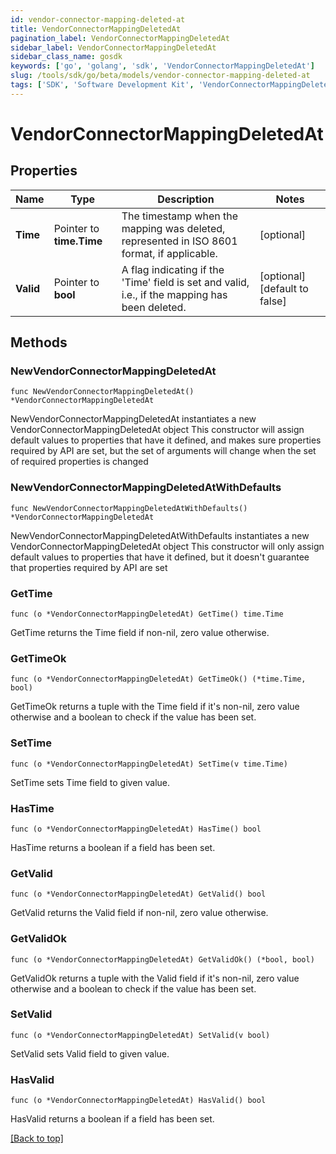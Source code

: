 ```yaml
---
id: vendor-connector-mapping-deleted-at
title: VendorConnectorMappingDeletedAt
pagination_label: VendorConnectorMappingDeletedAt
sidebar_label: VendorConnectorMappingDeletedAt
sidebar_class_name: gosdk
keywords: ['go', 'golang', 'sdk', 'VendorConnectorMappingDeletedAt'] 
slug: /tools/sdk/go/beta/models/vendor-connector-mapping-deleted-at
tags: ['SDK', 'Software Development Kit', 'VendorConnectorMappingDeletedAt']
---
```


# VendorConnectorMappingDeletedAt

## Properties

Name | Type | Description | Notes
------------ | ------------- | ------------- | -------------
**Time** |  Pointer to **time.Time** | The timestamp when the mapping was deleted, represented in ISO 8601 format, if applicable. | [optional] 
**Valid** |  Pointer to **bool** | A flag indicating if the &#39;Time&#39; field is set and valid, i.e., if the mapping has been deleted. | [optional] [default to false]

## Methods

### NewVendorConnectorMappingDeletedAt

`func NewVendorConnectorMappingDeletedAt() *VendorConnectorMappingDeletedAt`

NewVendorConnectorMappingDeletedAt instantiates a new VendorConnectorMappingDeletedAt object
This constructor will assign default values to properties that have it defined,
and makes sure properties required by API are set, but the set of arguments
will change when the set of required properties is changed

### NewVendorConnectorMappingDeletedAtWithDefaults

`func NewVendorConnectorMappingDeletedAtWithDefaults() *VendorConnectorMappingDeletedAt`

NewVendorConnectorMappingDeletedAtWithDefaults instantiates a new VendorConnectorMappingDeletedAt object
This constructor will only assign default values to properties that have it defined,
but it doesn't guarantee that properties required by API are set

### GetTime

`func (o *VendorConnectorMappingDeletedAt) GetTime() time.Time`

GetTime returns the Time field if non-nil, zero value otherwise.

### GetTimeOk

`func (o *VendorConnectorMappingDeletedAt) GetTimeOk() (*time.Time, bool)`

GetTimeOk returns a tuple with the Time field if it's non-nil, zero value otherwise
and a boolean to check if the value has been set.

### SetTime

`func (o *VendorConnectorMappingDeletedAt) SetTime(v time.Time)`

SetTime sets Time field to given value.

### HasTime

`func (o *VendorConnectorMappingDeletedAt) HasTime() bool`

HasTime returns a boolean if a field has been set.

### GetValid

`func (o *VendorConnectorMappingDeletedAt) GetValid() bool`

GetValid returns the Valid field if non-nil, zero value otherwise.

### GetValidOk

`func (o *VendorConnectorMappingDeletedAt) GetValidOk() (*bool, bool)`

GetValidOk returns a tuple with the Valid field if it's non-nil, zero value otherwise
and a boolean to check if the value has been set.

### SetValid

`func (o *VendorConnectorMappingDeletedAt) SetValid(v bool)`

SetValid sets Valid field to given value.

### HasValid

`func (o *VendorConnectorMappingDeletedAt) HasValid() bool`

HasValid returns a boolean if a field has been set.


[[Back to top]](#) 


